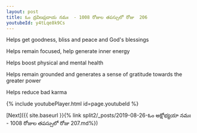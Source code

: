 ```yaml
---
layout: post
title: ఓం ద్రవిణప్రదాయ నమః  - 1008 రోజుల తపస్సులో రోజు  206
youtubeId: y4tLqe8k9Cs
---
```

 
 
Helps get goodness, bliss and peace and God's blessings
 
Helps remain focused, help generate inner energy 
 
Helps boost physical and mental health 
 
Helps remain grounded and generates a sense of gratitude towards the greater power 
 
Helps reduce bad karma
 
 
 
 


{% include youtubePlayer.html id=page.youtubeId %}
 
[Next]({{ site.baseurl }}{% link  split2/_posts/2019-08-26-ఓం అక్షోభ్యయా నమః  - 1008 రోజుల తపస్సులో రోజు  207.md%})
 
